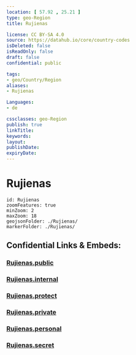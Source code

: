 ```yaml
---
location: [ 57.92 , 25.21 ] 
type: geo-Region
title: Rujienas

license: CC BY-SA 4.0
source: https://datahub.io/core/country-codes
isDeleted: false
isReadOnly: false
draft: false
confidential: public

tags:
- geo/Country/Region
aliases:
- Rujienas

Languages:
- de

cssclasses: geo-Region
publish: true
linkTitle: 
keywords: 
layout: 
publishDate: 
expiryDate: 
---
```


# Rujienas

```leaflet
id: Rujienas
zoomFeatures: true 
minZoom: 2 
maxZoom: 18
geojsonFolder: ./Rujienas/
markerFolder: ./Rujienas/
```


## Confidential Links & Embeds: 

### [Rujienas.public](/_public/\Earth\Continent\Europe\Europe~North\Latvia\CountiesRujienas.public.md) 

### [Rujienas.internal](/_internal/\Earth\Continent\Europe\Europe~North\Latvia\CountiesRujienas.internal.md) 

### [Rujienas.protect](/_protect/\Earth\Continent\Europe\Europe~North\Latvia\CountiesRujienas.protect.md) 

### [Rujienas.private](/_private/\Earth\Continent\Europe\Europe~North\Latvia\CountiesRujienas.private.md) 

### [Rujienas.personal](/_personal/\Earth\Continent\Europe\Europe~North\Latvia\CountiesRujienas.personal.md) 

### [Rujienas.secret](/_secret/\Earth\Continent\Europe\Europe~North\Latvia\CountiesRujienas.secret.md)

